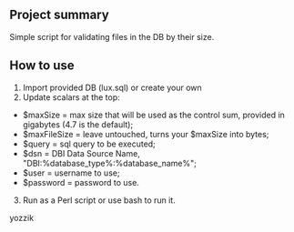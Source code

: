 ## Project summary
Simple script for validating files in the DB by their size.

## How to use
1. Import provided DB (lux.sql) or create your own
2. Update scalars at the top:
- $maxSize = max size that will be used as the control sum, provided in gigabytes (4.7 is the default);
- $maxFileSize = leave untouched, turns your $maxSize into bytes;
- $query = sql query to be executed;
- $dsn = DBI Data Source Name, "DBI:%database_type%:%database_name%";
- $user = username to use;
- $password = password to use.
3. Run as a Perl script or use bash to run it.

yozzik
